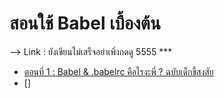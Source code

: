 # สอนใช้ Babel เบื้องต้น 

--> Link : ยังเขียนไม่เสร็จอย่าเพิ่งกดดู 5555 ***
- [ ตอนที่ 1 : Babel & .babelrc คือไรงะพี่ ? ฉบับเด็กขี้สงสัย ](https://medium.com/@panchanom/babel-babelrc-%E0%B8%84%E0%B8%B7%E0%B8%AD%E0%B9%84%E0%B8%A3%E0%B8%87%E0%B8%B0%E0%B8%9E%E0%B8%B5%E0%B9%88-%E0%B8%89%E0%B8%9A%E0%B8%B1%E0%B8%9A%E0%B9%80%E0%B8%94%E0%B9%87%E0%B8%81%E0%B8%82%E0%B8%B5%E0%B9%89%E0%B8%AA%E0%B8%87%E0%B8%AA%E0%B8%B1%E0%B8%A2-%E0%B8%95%E0%B8%AD%E0%B8%99%E0%B8%97%E0%B8%B5%E0%B9%88-1-8c40d72669d)
- []